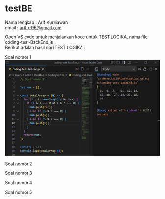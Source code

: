 # testBE

Nama lengkap : Arif Kurniawan <br/>
email : arif.kr96@gmail.com <br/>

Open VS code untuk menjalankan kode untuk TEST LOGIKA, nama file coding-test-BackEnd.js <br/>
Berikut adalah hasil dari TEST LOGIKA :<br/>

Soal nomor 1<br/>
![hasil test](https://github.com/Arifkrniawan/testBE/blob/master/Soal%20Logika%20nomor%201.png)

Soal nomor 2 <br/>


Soal nomor 3 <br/>


Soal nomor 4 <br/>


Soal nomor 5
